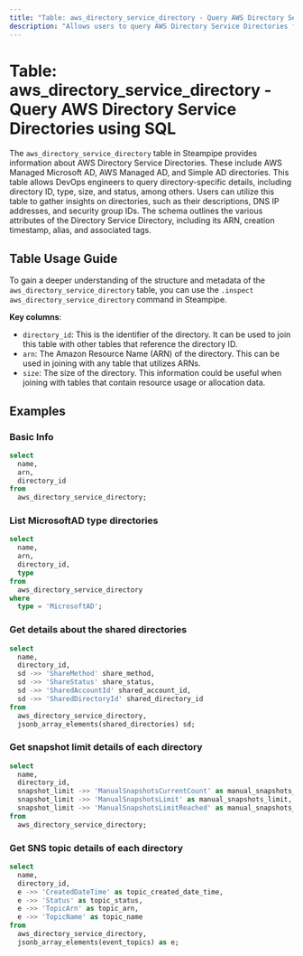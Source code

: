 ```yaml
---
title: "Table: aws_directory_service_directory - Query AWS Directory Service Directories using SQL"
description: "Allows users to query AWS Directory Service Directories for information about AWS Managed Microsoft AD, AWS Managed AD, and Simple AD directories."
---
```


# Table: aws_directory_service_directory - Query AWS Directory Service Directories using SQL

The `aws_directory_service_directory` table in Steampipe provides information about AWS Directory Service Directories. These include AWS Managed Microsoft AD, AWS Managed AD, and Simple AD directories. This table allows DevOps engineers to query directory-specific details, including directory ID, type, size, and status, among others. Users can utilize this table to gather insights on directories, such as their descriptions, DNS IP addresses, and security group IDs. The schema outlines the various attributes of the Directory Service Directory, including its ARN, creation timestamp, alias, and associated tags.

## Table Usage Guide

To gain a deeper understanding of the structure and metadata of the `aws_directory_service_directory` table, you can use the `.inspect aws_directory_service_directory` command in Steampipe.

**Key columns**:

- `directory_id`: This is the identifier of the directory. It can be used to join this table with other tables that reference the directory ID.
- `arn`: The Amazon Resource Name (ARN) of the directory. This can be used in joining with any table that utilizes ARNs.
- `size`: The size of the directory. This information could be useful when joining with tables that contain resource usage or allocation data.

## Examples

### Basic Info

```sql
select
  name,
  arn,
  directory_id
from
  aws_directory_service_directory;
```

### List MicrosoftAD type directories

```sql
select
  name,
  arn,
  directory_id,
  type
from
  aws_directory_service_directory
where
  type = 'MicrosoftAD';
```

### Get details about the shared directories

```sql
select
  name,
  directory_id,
  sd ->> 'ShareMethod' share_method,
  sd ->> 'ShareStatus' share_status,
  sd ->> 'SharedAccountId' shared_account_id,
  sd ->> 'SharedDirectoryId' shared_directory_id
from
  aws_directory_service_directory,
  jsonb_array_elements(shared_directories) sd;
```

### Get snapshot limit details of each directory

```sql
select
  name,
  directory_id,
  snapshot_limit ->> 'ManualSnapshotsCurrentCount' as manual_snapshots_current_count,
  snapshot_limit ->> 'ManualSnapshotsLimit' as manual_snapshots_limit,
  snapshot_limit ->> 'ManualSnapshotsLimitReached' as manual_snapshots_limit_reached
from
  aws_directory_service_directory;
```

### Get SNS topic details of each directory

```sql
select
  name,
  directory_id,
  e ->> 'CreatedDateTime' as topic_created_date_time,
  e ->> 'Status' as topic_status,
  e ->> 'TopicArn' as topic_arn,
  e ->> 'TopicName' as topic_name
from
  aws_directory_service_directory,
  jsonb_array_elements(event_topics) as e;
```
